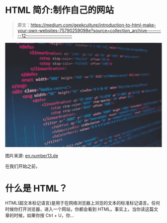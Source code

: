 # HTML 简介:制作自己的网站

> 原文：<https://medium.com/geekculture/introduction-to-html-make-your-own-websites-75790259098e?source=collection_archive---------12----------------------->

![](img/690ec4609cecf5c78186de8a48a39a4b.png)

图片来源: [en.number13.de](https://en.number13.de/)

在我们开始之前，

# 什么是 HTML？

HTML(超文本标记语言)是用于在网络浏览器上浏览的文本的标准标记语言。任何时候你打开浏览器，进入一个网站，你都会看到 HTML。事实上，当你读这篇文章的时候，如果你按 Ctrl + U，你…